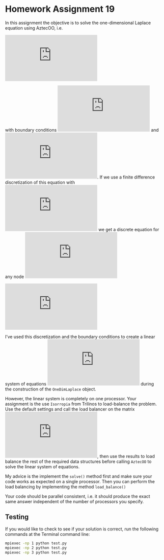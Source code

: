 # Homework Assignment 19

In this assignment the objective is to solve the one-dimensional Laplace equation using AztecOO, i.e.

![equation](http://latex.codecogs.com/gif.latex?-%5Cfrac%7B%5Cpartial%5E2%20u%7D%7B%5Cpartial%20x%5E2%7D%20%3D%200)

with boundary conditions ![equation](http://latex.codecogs.com/gif.latex?u%280%29%20%3D%20-1) and ![equation](http://latex.codecogs.com/gif.latex?u%28L%29%20%3D%201).  If we use a finite difference discretization of this equation with ![equation](http://latex.codecogs.com/gif.latex?%5CDelta%20x%20%3D%201) we get a discrete equation for any node ![equation](http://latex.codecogs.com/gif.latex?i) 

![equation](http://latex.codecogs.com/gif.latex?-u%28x_i%20-%201%29%20&plus;%202%20u%28x_i%29%20-%20u%28x_i%20&plus;%201%29%20%3D%200)

I've used this discretization and the boundary conditions to create a linear system of equations ![equation](http://latex.codecogs.com/gif.latex?%5Cmathbf%7BA%7D%20%5Cmathbf%7Bx%20%3D%20b%7D) during the construction of the `OneDimLaplace` object.  

However, the linear system is completely on one processor.  Your assignment is the use `Isorropia` from Trilinos to load-balance the problem.  Use the default settings and call the load balancer on the matrix ![equation](http://latex.codecogs.com/gif.latex?%5Cmathbf%7BA%7D), then use the results to load balance the rest of the required data structures before calling `AztecOO` to solve the linear system of equations.

My advice is the implement the `solve()` method first and make sure your code works as expected on a single processor.  Then you can perform the load balancing by implementing the method `load_balance()`

Your code should be parallel consistent, i.e. it should produce the exact same answer independent of the number of processors you specify.

## Testing

If you would like to check to see if your solution is correct, run the following commands at the Terminal command line:

```bash
mpiexec -np 1 python test.py
mpiexec -np 2 python test.py
mpiexec -np 3 python test.py
```

